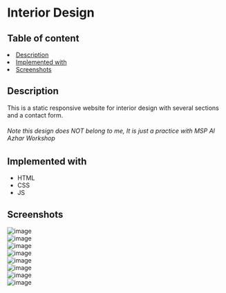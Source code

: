 # Interior Design

<h2> Table of content </h2>
<li><a href="#1">Description</a> </li>
<li><a href="#2">Implemented with </a></li>
<li><a href="#3">Screenshots </a></li>

<h2 id ="1"> Description </h2>
<p>This is a static responsive website for interior design with several sections and a contact form.</p>
<h6>Note this design does NOT belong to me, It is just a practice with MSP Al Azhar Workshop</h6>
<h2 id="2"> Implemented with </h2> 
<ul>
    <li>HTML</li>
    <li>CSS</li>
    <li>JS</li>
</ul>
<h2 id="3"> Screenshots </h2>

![image](https://user-images.githubusercontent.com/68401001/193235967-4fdf3760-c92c-4ea7-8921-2ff9ef411993.png)
<br>
![image](https://user-images.githubusercontent.com/68401001/193236318-e5eaa0ba-b6da-4b99-b792-3eda789d1ea2.png)
<br>
![image](https://user-images.githubusercontent.com/68401001/193236211-d5334568-7de7-4835-a9bd-063773af74c7.png)
<br>
![image](https://user-images.githubusercontent.com/68401001/193236400-11257592-5fb9-4f4e-add9-fbfdc641aae4.png)
<br>
![image](https://user-images.githubusercontent.com/68401001/193236469-45deb260-ec83-40fe-9b30-423ad8443582.png)
<br>
![image](https://user-images.githubusercontent.com/68401001/193236509-09683661-3b57-478e-9ca6-4a8f0a1e5ed0.png)
<br>
![image](https://user-images.githubusercontent.com/68401001/193236589-1884a2c4-0762-4af3-8ea8-e4c0b17b3daa.png)
<br>
![image](https://user-images.githubusercontent.com/68401001/193236681-ccc46ffb-cbec-4aa6-b038-8ffa39dd6f55.png)
